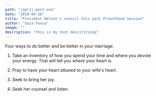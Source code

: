 ```yaml
---
path: "/april-post-one"
date: "2019-04-16"
title: "President Nelson's council this past Priesthood Session"
author: "Saia Fonua"
image: ""
description: "this is my test desciritionp"
---
```


Four ways to do better and be better in your marriage:

1. Take an inventory of how you spend your time and where you devote your energy. That will tell you where your heart is.

2. Pray to have your heart attuned to your wife's heart.

3. Seek to bring her joy.

4. Seek her counsel and listen.
